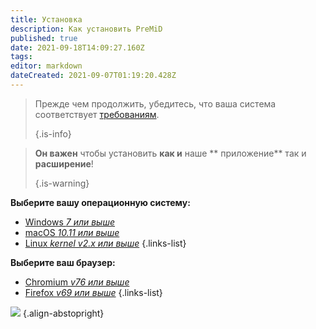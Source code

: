 ```yaml
---
title: Установка
description: Как установить PreMiD
published: true
date: 2021-09-18T14:09:27.160Z
tags: 
editor: markdown
dateCreated: 2021-09-07T01:19:20.428Z
---
```


> Прежде чем продолжить, убедитесь, что ваша система соответствует [требованиям](/install/requirements). 
> 
> {.is-info}

> **Он важен** чтобы установить **как и** наше ** приложение** так и **расширение**! 
> 
> {.is-warning}

**Выберите вашу операционную систему:**
- [Windows *7 или выше*](/install/windows)
- [macOS *10.11 или выше*](/install/macos)
- [Linux *kernel v2.x или выше*](/install/linux)
{.links-list}

**Выберите ваш браузер:**
- [Chromium *v76 или выше*](/install/chromium)
- [Firefox *v69 или выше*](/install/firefox)
{.links-list}

![](https://a.icons8.com/ajlQdsfa/FZhYWV/svg.svg) {.align-abstopright}